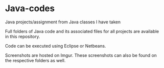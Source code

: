 # Java-codes
Java projects/assignment from Java classes I have taken

Full folders of Java code and its associated files for all projects are available in this repository.

Code can be executed using Eclipse or Netbeans.

Screenshots are hosted on Imgur. These screenshots can also be found on the respective folders as well.
